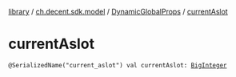 [library](../../index.md) / [ch.decent.sdk.model](../index.md) / [DynamicGlobalProps](index.md) / [currentAslot](./current-aslot.md)

# currentAslot

`@SerializedName("current_aslot") val currentAslot: `[`BigInteger`](http://docs.oracle.com/javase/6/docs/api/java/math/BigInteger.html)